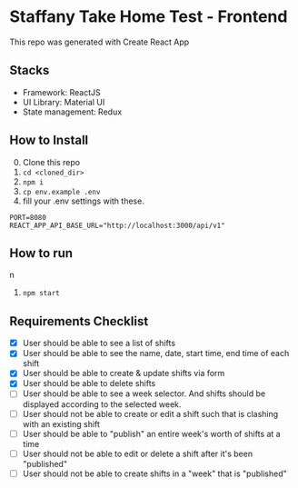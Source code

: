 # Staffany Take Home Test - Frontend

This repo was generated with Create React App

## Stacks

- Framework: ReactJS
- UI Library: Material UI
- State management: Redux

## How to Install

0. Clone this repo
1. `cd <cloned_dir>`
2. `npm i`
3. `cp env.example .env`
4. fill your .env settings with these.

```
PORT=8080
REACT_APP_API_BASE_URL="http://localhost:3000/api/v1"
```

## How to run

n

1. `npm start`

## Requirements Checklist

- [x] User should be able to see a list of shifts
- [x] User should be able to see the name, date, start time, end time of each shift
- [x] User should be able to create & update shifts via form
- [x] User should be able to delete shifts
- [ ] User should be able to see a week selector. And shifts should be displayed according to the selected week.
- [ ] User should not be able to create or edit a shift such that is clashing with an existing shift
- [ ] User should be able to "publish" an entire week's worth of shifts at a time
- [ ] User should not be able to edit or delete a shift after it's been "published"
- [ ] User should not be able to create shifts in a "week" that is "published"
